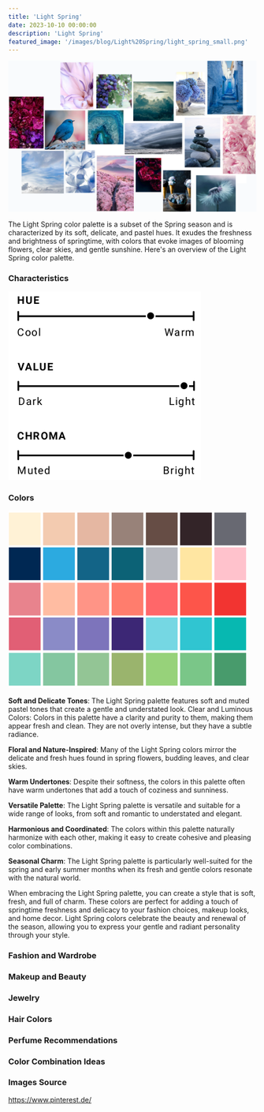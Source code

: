 ```yaml
---
title: 'Light Spring'
date: 2023-10-10 00:00:00
description: 'Light Spring'
featured_image: '/images/blog/Light%20Spring/light_spring_small.png'
---
```


![](/images/blog/Cool%20Summer/mood_board.png)

The Light Spring color palette is a subset of the Spring season and is characterized by its soft, delicate, and pastel hues. It exudes the freshness and brightness of springtime, with colors that evoke images of blooming flowers, clear skies, and gentle sunshine. Here's an overview of the Light Spring color palette.

### Characteristics

![](/images/blog/Light%20Spring/characteristics.png)

### Colors

![](/images/blog/Light%20Spring/colors.png)


**Soft and Delicate Tones**: The Light Spring palette features soft and muted pastel tones that create a gentle and understated look.
Clear and Luminous Colors: Colors in this palette have a clarity and purity to them, making them appear fresh and clean. They are not overly intense, but they have a subtle radiance.

**Floral and Nature-Inspired**: Many of the Light Spring colors mirror the delicate and fresh hues found in spring flowers, budding leaves, and clear skies.

**Warm Undertones**: Despite their softness, the colors in this palette often have warm undertones that add a touch of coziness and sunniness.

**Versatile Palette**: The Light Spring palette is versatile and suitable for a wide range of looks, from soft and romantic to understated and elegant.

**Harmonious and Coordinated**: The colors within this palette naturally harmonize with each other, making it easy to create cohesive and pleasing color combinations.

**Seasonal Charm**: The Light Spring palette is particularly well-suited for the spring and early summer months when its fresh and gentle colors resonate with the natural world.

When embracing the Light Spring palette, you can create a style that is soft, fresh, and full of charm. These colors are perfect for adding a touch of springtime freshness and delicacy to your fashion choices, makeup looks, and home decor. Light Spring colors celebrate the beauty and renewal of the season, allowing you to express your gentle and radiant personality through your style.


### Fashion and Wardrobe

### Makeup and Beauty

### Jewelry

### Hair Colors

### Perfume Recommendations

### Color Combination Ideas

### Images Source 

https://www.pinterest.de/
